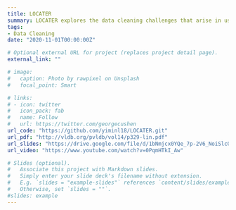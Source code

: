 ```yaml
---
title: LOCATER
summary: LOCATER explores the data cleaning challenges that arise in using WiFi connectivity data to locate users to semantic indoor locations such as buildings, regions, rooms. WiFi connectivity data consists of sporadic connections between devices and nearby WiFi access points (APs), each of which may cover a relatively large area within a building. Our system, entitled semantic LOCATion cleanER (LOCATER), postulates semantic localization as a series of data cleaning tasks - first, it treats the problem of determining the AP to which a device is connected between any two of its connection events as a missing value detection and repair problem. It then associates the device with the semantic subregion (e.g., a conference room in the region) by postulating it as a location disambiguation problem. LOCATER uses a bootstrapping semi-supervised learning method for coarse localization and a probabilistic method to achieve finer localization. The paper shows that LOCATER can achieve significantly high accuracy at both the coarse and fine levels. Comparing with localisation techniques in sensor network community, LOCATER is 1) *off-the-shelf*, i.e., LOCATER does not reuqire installing any new hardwares in buildins and thus could potentially be widely deployed; 2) *passive*, i.e.,  LOCATER does not need to install any new softwares in users' side, such as phone or laptop; 3) *effective*, i.e., LOCATER can achieve around 90\% accuracy, which is a good number for many applications. 
tags:
- Data Cleaning
date: "2020-11-01T00:00:00Z"

# Optional external URL for project (replaces project detail page).
external_link: ""

# image:
#   caption: Photo by rawpixel on Unsplash
#   focal_point: Smart

# links:
# - icon: twitter
#   icon_pack: fab
#   name: Follow
#   url: https://twitter.com/georgecushen
url_code: "https://github.com/yiminl18/LOCATER.git"
url_pdf: "http://vldb.org/pvldb/vol14/p329-lin.pdf"
url_slides: "https://drive.google.com/file/d/1bNmjcx0YQe_7p-2V6_NoiSlcQiMx08Ud/view"
url_video: "https://www.youtube.com/watch?v=0PqmHTkI_Aw"

# Slides (optional).
#   Associate this project with Markdown slides.
#   Simply enter your slide deck's filename without extension.
#   E.g. `slides = "example-slides"` references `content/slides/example-slides.md`.
#   Otherwise, set `slides = ""`.
#slides: example
---
```


